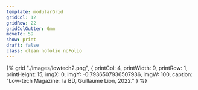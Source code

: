 ```yaml
---
template: modularGrid
gridCol: 12
gridRow: 22
gridColGutter: 0mm
moveTo: 59
show: print
draft: false
class: clean nofolio noFolio
---
```



{% grid "./images/lowtech2.png", {
printCol: 4,
printWidth: 9,
printRow: 1,
printHeight: 15,
imgX: 0,
imgY: -0.7936507936507936,
imgW: 100,
caption: "Low-tech Magazine : la BD, Guillaume Lion, 2022."
} %}

